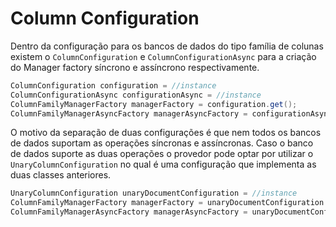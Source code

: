 # Column Configuration

Dentro da configuração para os bancos de dados do tipo família de colunas existem o `ColumnConfiguration` e `ColumnConfigurationAsync` para a criação do Manager factory síncrono e assíncrono respectivamente.

```java
ColumnConfiguration configuration = //instance
ColumnConfigurationAsync configurationAsync = //instance
ColumnFamilyManagerFactory managerFactory = configuration.get();
ColumnFamilyManagerAsyncFactory managerAsyncFactory = configurationAsync.getAsync();
```

O motivo da separação de duas configurações é que nem todos os bancos de dados suportam as operações síncronas e assíncronas. Caso o banco de dados suporte as duas operações o provedor pode optar por utilizar o `UnaryColumnConfiguration` no qual é uma configuração que implementa as duas classes anteriores.

```java
UnaryColumnConfiguration unaryDocumentConfiguration = //instance
ColumnFamilyManagerFactory managerFactory = unaryDocumentConfiguration.get();
ColumnFamilyManagerAsyncFactory managerAsyncFactory = unaryDocumentConfiguration.getAsync();
```

